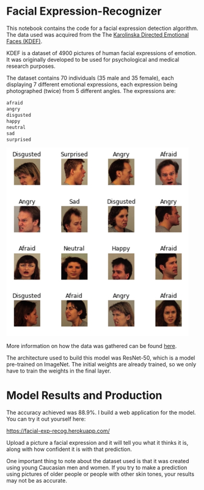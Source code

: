 # Facial Expression-Recognizer

This notebook contains the code for a facial expression detection algorithm. The data used was acquired from the The [Karolinska Directed Emotional Faces (KDEF)](www.emotionlab.se/kdef/).

KDEF is a dataset of 4900 pictures of human facial expressions of emotion. It was originally developed to be used for psychological and medical research purposes.

The dataset contains 70 individuals (35 male and 35 female), each displaying 7 different emotional expressions, each expression being photographed (twice) from 5 different angles. The expressions are:

    afraid
    angry
    disgusted
    happy
    neutral
    sad
    surprised
    
   ![alt text](https://github.com/mlsmall/Facial-Expression-Recognition/blob/master/image.jpg?raw=true)
   
More information on how the data was gathered can be found [here](http://kdef.se/home/aboutKDEF.html).

The architecture used to build this model was ResNet-50, which is a model pre-trained on ImageNet. The initial weights are already trained, so we only have to train the weights in the final layer.

# Model Results and Production

The accuracy achieved was 88.9%. I build a web application for the model. You can try it out yourself here: 

https://facial-exp-recog.herokuapp.com/

Upload a picture a facial expression and it will tell you what it thinks it is, along with how confident it is with that prediction.

One important thing to note about the dataset used is that it was created using young Caucasian men and women. If you try to make a prediction using pictures of older people or people with other skin tones, your results may not be as accurate.

